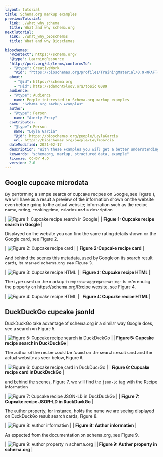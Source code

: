 ```yaml
---
layout: tutorial
title: Schema.org markup examples
previousTutorial:
  link: ./what_why_schema
  title: What and why schema.org
nextTutorial:
  link: ./what_why_bioschemas
  title: What and why Bioschemas

bioschemas:
  "@context": https://schema.org/
  "@type": LearningResource
  "http://purl.org/dc/terms/conformsTo":
  - "@type": CreativeWork
    "@id": "https://bioschemas.org/profiles/TrainingMaterial/0.9-DRAFT-2020_12_08/"
  about:
    - "@id": https://schema.org
    - "@id": http://edamontology.org/topic_0089
  audience:
  - "@type": Audience
    name: People interested in Schema.org markup examples
  name: "Schema.org markup examples"
  author:
  - "@type": Person
    name: "Azerty Proxy"
  contributor:
  - "@type": Person
    name: "Leyla Garcia"
    "@id": https://bioschemas.org/people/LeylaGarcia
    url: https://bioschemas.org/people/LeylaGarcia
  dateModified: 2021-02-17
  description: "With these examples you will get a better understanding of benefits brought by structure data, i.e., schema.org markup"
  keywords: "schemaorg, markup, structured data, example"
  license: CC-BY 4.0
  version: 2.0
---
```


## Google cupcake microdata

By performing a simple search of cupcake recipes on Google, see Figure 1, we will have as a result a preview of the information shown on the website even before going to the actual website; information such as the recipe name, rating, cooking time, calories and a description.

| ![Figure 1: Cupcake recipe search in Google](./images/google_search.png) |
| __Figure 1: Cupcake recipe search in Google__ |

Displayed on the website you can find the same rating details shown on the Google card, see Figure 2.

| ![Figure 2: Cupcake recipe card](./images/google_detail.png) |
| __Figure 2: Cupcake recipe card__ |

And behind the scenes this metadata, used by Google on its search result cards, its marked schema.org, see Figure 3.

| ![Figure 3: Cupcake recipe HTML](./images/google_html.png) |
| __Figure 3: Cupcake recipe HTML__ |

The type used on the markup `itemprop="aggregateRating"` is referencing the property on https://schema.org/Recipe website, see Figure 4.

| ![Figure 4: Cupcake recipe HTML](./images/google_recipe.png) |
| __Figure 4: Cupcake recipe HTML__ |


## DuckDuckGo cupcake jsonld

DuckDuckGo take advantage of schema.org in a similar way Google does, see a search on Figure 5.

| ![Figure 5: Cupcake recipe search in DuckDuckGo](./images/duckduck_search.png) |
| __Figure 5: Cupcake recipe search in DuckDuckGo__ |

The author of the recipe could be found on the search result card and the actual website as seen below, Figure 6.

| ![Figure 6: Cupcake recipe card in DuckDuckGo](./images/duckduck_detail.png) |
| __Figure 6: Cupcake recipe card in DuckDuckGo__ |

and behind the scenes, Figure 7, we will find the `json-ld` tag with the Recipe information

| ![Figure 7: Cupcake recipe JSON-LD in DuckDuckGo](./images/duckduck_html.png) |
| __Figure 7: Cupcake recipe JSON-LD in DuckDuckGo__ |

The author property, for instance, holds the name we are seeing displayed on DuckDuckGo result search cards, Figure 8.

| ![Figure 8: Author information](./images/duckduck_jsonld.png) |
| __Figure 8: Author information__ |

As expected from the documentation on schema.org, see Figure 9.

| ![Figure 9: Author property in schema.org](./images/duckduck_author.png) |
| __Figure 9: Author property in schema.org__ |
